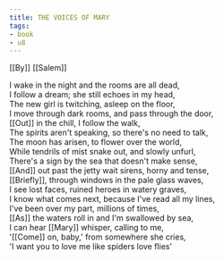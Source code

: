 ```yaml
---
title: THE VOICES OF MARY
tags:
- book
- u8
---
```


[[By]] [[Salem]]  
  
I wake in the night and the rooms are all dead,  
I follow a dream; she still echoes in my head,  
The new girl is twitching, asleep on the floor,  
I move through dark rooms, and pass through the door,  
[[Out]] in the chill, I follow the walk,  
The spirits aren't speaking, so there's no need to talk,  
The moon has arisen, to flower over the world,  
While tendrils of mist snake out, and slowly unfurl,  
There's a sign by the sea that doesn't make sense,  
[[And]] out past the jetty wait sirens, horny and tense,  
[[Briefly]], through windows in the pale glass waves,  
I see lost faces, ruined heroes in watery graves,  
I know what comes next, because I've read all my lines,  
I've been over my part, millions of times,  
[[As]] the waters roll in and I'm swallowed by sea,  
I can hear [[Mary]] whisper, calling to me,  
'[[Come]] on, baby,' from somewhere she cries,  
'I want you to love me like spiders love flies'